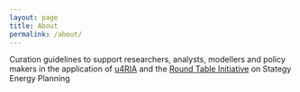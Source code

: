 ```yaml
---
layout: page
title: About
permalink: /about/
---
```


  Curation guidelines to support researchers, analysts, modellers and policy makers
  in the application of [u4RIA] and the [Round Table Initiative] on Stategy Energy Planning

[u4RIA]: https://forum.u4ria.org/
[Round Table Initiative]: https://energyeconomicgrowth.org/content/roundtable-initiative-strategic-energy-planning

